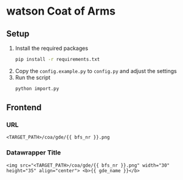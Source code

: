# watson Coat of Arms

## Setup

1. Install the required packages
   ```bash
   pip install -r requirements.txt
   ```
2. Copy the `config.example.py` to `config.py` and adjust the settings
3. Run the script
   ```bash
   python import.py
   ```

## Frontend

### URL

```
<TARGET_PATH>/coa/gde/{{ bfs_nr }}.png
```

### Datawrapper Title

```
<img src="<TARGET_PATH>/coa/gde/{{ bfs_nr }}.png" width="30" height="35" align="center"> <b>{{ gde_name }}</b>
```
